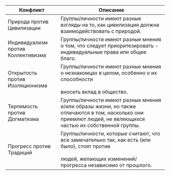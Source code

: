 
| Конфликт | Описание |
| ---- | ---- |
| Природа против Цивилизации | Группы/личности имеют разные взгляды на то, как цивилизация должна взаимодействовать с природой. |
| Индивидуализм против Коллективизма | Группы/личности имеют разные мнения о том, что следует приоритезировать - индивидуальные права или общее благо. |
| Открытость против Изоляционизма | Группы/личности имеют разные мнения о незнакомцах в целом, особенно о их способности<br><br>вносить вклад в общество. |
| Терпимость против Догматизма | Группы/личности имеют разные мнения и/или образы жизни, но также отличаются в том, насколько они приемлют людей, не являющихся частью их собственной группы. |
| Прогресс против Традиций | Группы/личности, которые считают, что все замечательно так, как есть (или было), стоят против<br><br>людей, желающих изменений/прогресса независимо от прошлого. |
